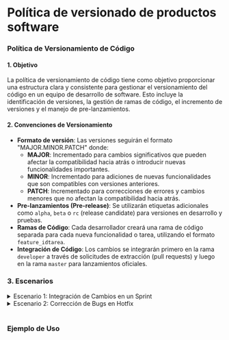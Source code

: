 # Política de versionado de productos software

### Política de Versionamiento de Código

#### 1. Objetivo

La política de versionamiento de código tiene como objetivo proporcionar una estructura clara y consistente para gestionar el versionamiento del código en un equipo de desarrollo de software. Esto incluye la identificación de versiones, la gestión de ramas de código, el incremento de versiones y el manejo de pre-lanzamientos.

#### 2. Convenciones de Versionamiento
- **Formato de versión**: Las versiones seguirán el formato "MAJOR.MINOR.PATCH" donde:
  - **MAJOR**: Incrementado para cambios significativos que pueden afectar la compatibilidad hacia atrás o introducir nuevas funcionalidades importantes.
  - **MINOR**: Incrementado para adiciones de nuevas funcionalidades que son compatibles con versiones anteriores.
  - **PATCH**: Incrementado para correcciones de errores y cambios menores que no afectan la compatibilidad hacia atrás.
- **Pre-lanzamientos (Pre-release)**: Se utilizarán etiquetas adicionales como `alpha`, `beta` o `rc` (release candidate) para versiones en desarrollo y pruebas.
- **Ramas de Código**: Cada desarrollador creará una rama de código separada para cada nueva funcionalidad o tarea, utilizando el formato `feature_idtarea`.
- **Integración de Código**: Los cambios se integrarán primero en la rama `developer` a través de solicitudes de extracción (pull requests) y luego en la rama `master` para lanzamientos oficiales.

### 3. Escenarios

<details>
<summary>Escenario 1: Integración de Cambios en un Sprint</summary>

<br>

1. **Desarrollo en Ramas de Funcionalidad**: Cada desarrollador crea una rama `developer` y ramas de funcionalidad (`feature_idtarea`) para trabajar en sus tareas asignadas.
2. **Pull Requests a Developer**: Después de completar una tarea, cada desarrollador crea un pull request para fusionar su rama de funcionalidad con la rama `developer`.
3. **Revisión y Pruebas**: El equipo revisa y prueba los cambios en la rama `developer` durante el sprint.
4. **Lanzamiento de Versión**: Al finalizar el sprint, se incrementa la versión del software en el componente correspondiente (major, minor o patch) y se crea un tag de versión en la rama `master`.
5. **Integración en Master**: Los cambios de la rama `developer` se integran en la rama `master` mediante un pull request y se realiza el despliegue del nuevo lanzamiento.
    <details>
    <summary>Ejemplo:</summary>
    <br>
    Supongamos que el equipo está trabajando en una nueva funcionalidad de autenticación de usuarios. Cada desarrollador crea una rama `developer` y una rama de funcionalidad (`feature_autenticacion`) para implementar esta funcionalidad.
    
    Al finalizar el sprint, se realizan las siguientes acciones:
    - Se fusionan las ramas de funcionalidad en la rama `developer`.
    - Se incrementa la versión del software a 2.0.0 (major) debido a la introducción de una nueva funcionalidad importante.
    - Se crea un tag de versión en la rama `master` para el lanzamiento oficial.
    
    </details>
</details>


<details>
<summary>Escenario 2: Corrección de Bugs en Hotfix</summary>
  
<br>


1. **Detección del Bug**: Se detecta un bug crítico en producción que requiere una corrección inmediata.
2. **Creación de Rama Hotfix**: Se crea una rama `hotfix` desde la rama `master` para abordar el bug.
3. **Resolución del Bug**: Se corrige el bug en la rama `hotfix` y se prueba localmente.
4. **Pull Request a Master**: Después de confirmar que el bug ha sido corregido, se crea un pull request para fusionar la rama `hotfix` con la rama `master`.
5. **Lanzamiento de Versión**: Se incrementa el número de versión en la rama `master` (major, minor o patch) y se crea un tag de versión para el lanzamiento de la corrección de bug.
      <details>
      <summary>Ejemplo:</summary>
      <br>
      
      Supongamos que se descubre un bug crítico en la función de pago del sistema durante un despliegue en producción. Se sigue el siguiente proceso:
      
      - Se crea una rama `hotfix` desde la rama `master` para abordar el bug.
      - Se corrige el bug y se fusiona la rama `hotfix` con la rama `master`.
      - Se incrementa la versión del software a 1.0.1 (patch) para reflejar la corrección del bug y se crea un tag de versión para el lanzamiento de la corrección.
      
      Espero que este ejemplo detallado te dé una idea clara de cómo se puede implementar una política de versionamiento de código en un equipo de desarrollo que utiliza Scrum y múltiples ramas de código para gestionar el desarrollo de software.
      
      </details>


</details>

<br>
</details>


### Ejemplo de Uso






